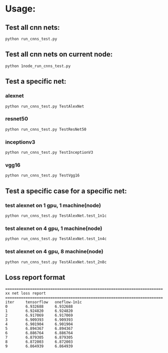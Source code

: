 # Usage: 
## Test all cnn nets: 
```
python run_cnns_test.py
```

## Test all cnn nets on current node: 
```
python 1node_run_cnns_test.py
```

## Test a specific net:
### alexnet
```
python run_cnns_test.py TestAlexNet
```

### resnet50
```
python run_cnns_test.py TestResNet50
```

### inceptionv3
```
python run_cnns_test.py TestInceptionV3
```

### vgg16
```
python run_cnns_test.py TestVgg16
```

## Test a specific case for a specific net: 

### test alexnet on 1 gpu, 1 machine(node)
```
python run_cnns_test.py TestAlexNet.test_1n1c
```

### test alexnet on 4 gpu, 1 machine(node)
```
python run_cnns_test.py TestAlexNet.test_1n4c
```

### test alexnet on 4 gpu, 8 machine(node)
```
python run_cnns_test.py TestAlexNet.test_2n8c

```

## Loss report format
```
======================================================================
xx net loss report
======================================================================
iter     tensorflow   oneflow-1n1c
0        6.932688     6.932688
1        6.924820     6.924820
2        6.917069     6.917069
3        6.909393     6.909393
4        6.901904     6.901904
5        6.894367     6.894367
6        6.886764     6.886764
7        6.879305     6.879305
8        6.872003     6.872003
9        6.864939     6.864939
```
